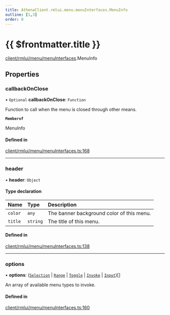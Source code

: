```yaml
---
title: AthenaClient.rmlui.menu.menuInterfaces.MenuInfo
outline: [1,3]
order: 0
---
```


# {{ $frontmatter.title }}


[client/rmlui/menu/menuInterfaces](../modules/client_rmlui_menu_menuInterfaces.md).MenuInfo

## Properties

### callbackOnClose

• `Optional` **callbackOnClose**: `Function`

Function to call when the menu is closed through other means.

**`Memberof`**

MenuInfo

#### Defined in

[client/rmlui/menu/menuInterfaces.ts:168](https://github.com/Stuyk/altv-athena/blob/b7faa35/src/core/client/rmlui/menu/menuInterfaces.ts#L168)

___

### header

• **header**: `Object`

#### Type declaration

| Name | Type | Description |
| :------ | :------ | :------ |
| `color` | `any` | The banner background color of this menu. |
| `title` | `string` | The title of this menu. |

#### Defined in

[client/rmlui/menu/menuInterfaces.ts:138](https://github.com/Stuyk/altv-athena/blob/b7faa35/src/core/client/rmlui/menu/menuInterfaces.ts#L138)

___

### options

• **options**: ([`Selection`](client_rmlui_menu_menuInterfaces_Selection.md) \| [`Range`](client_rmlui_menu_menuInterfaces_Range.md) \| [`Toggle`](client_rmlui_menu_menuInterfaces_Toggle.md) \| [`Invoke`](client_rmlui_menu_menuInterfaces_Invoke.md) \| [`Input`](client_rmlui_menu_menuInterfaces_Input.md))[]

An array of available menu types to invoke.

#### Defined in

[client/rmlui/menu/menuInterfaces.ts:160](https://github.com/Stuyk/altv-athena/blob/b7faa35/src/core/client/rmlui/menu/menuInterfaces.ts#L160)
